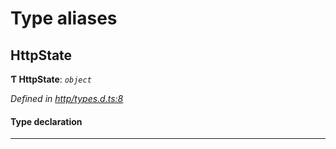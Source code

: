 

# Type aliases

<a id="httpstate"></a>

##  HttpState

**Ƭ HttpState**: *`object`*

*Defined in [http/types.d.ts:8](https://github.com/polkadot-js/api/blob/2f60ba0/packages/api-provider/src/http/types.d.ts#L8)*

#### Type declaration

___

